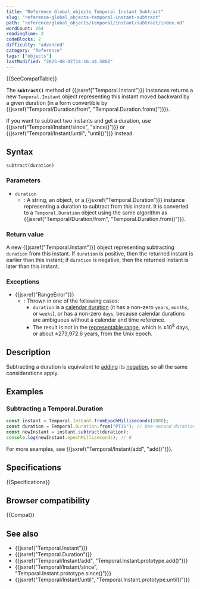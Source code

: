 ```yaml
---
title: "Reference Global_objects Temporal Instant Subtract"
slug: "reference-global_objects-temporal-instant-subtract"
path: "reference/global_objects/temporal/instant/subtract/index.md"
wordCount: 264
readingTime: 2
codeBlocks: 2
difficulty: "advanced"
category: "Reference"
tags: ["objects"]
lastModified: "2025-08-02T14:16:44.580Z"
---
```



{{SeeCompatTable}}

The **`subtract()`** method of {{jsxref("Temporal.Instant")}} instances returns a new `Temporal.Instant` object representing this instant moved backward by a given duration (in a form convertible by {{jsxref("Temporal/Duration/from", "Temporal.Duration.from()")}}).

If you want to subtract two instants and get a duration, use {{jsxref("Temporal/Instant/since", "since()")}} or {{jsxref("Temporal/Instant/until", "until()")}} instead.

## Syntax

```js-nolint
subtract(duration)
```

### Parameters

- `duration`
  - : A string, an object, or a {{jsxref("Temporal.Duration")}} instance representing a duration to subtract from this instant. It is converted to a `Temporal.Duration` object using the same algorithm as {{jsxref("Temporal/Duration/from", "Temporal.Duration.from()")}}.

### Return value

A new {{jsxref("Temporal.Instant")}} object representing subtracting `duration` from this instant. If `duration` is positive, then the returned instant is earlier than this instant; if `duration` is negative, then the returned instant is later than this instant.

### Exceptions

- {{jsxref("RangeError")}}
  - : Thrown in one of the following cases:
    - `duration` is a [calendar duration](/en-US/docs/Web/JavaScript/Reference/Global_Objects/Temporal/Duration#calendar_durations) (it has a non-zero `years`, `months`, or `weeks`), or has a non-zero `days`, because calendar durations are ambiguous without a calendar and time reference.
    - The result is not in the [representable range](/en-US/docs/Web/JavaScript/Reference/Global_Objects/Temporal#representable_dates), which is ±10<sup>8</sup> days, or about ±273,972.6 years, from the Unix epoch.

## Description

Subtracting a duration is equivalent to [adding](/en-US/docs/Web/JavaScript/Reference/Global_Objects/Temporal/Instant/add) its [negation](/en-US/docs/Web/JavaScript/Reference/Global_Objects/Temporal/Duration/negated), so all the same considerations apply.

## Examples

### Subtracting a Temporal.Duration

```js
const instant = Temporal.Instant.fromEpochMilliseconds(1000);
const duration = Temporal.Duration.from("PT1S"); // One-second duration
const newInstant = instant.subtract(duration);
console.log(newInstant.epochMilliseconds); // 0
```

For more examples, see {{jsxref("Temporal/Instant/add", "add()")}}.

## Specifications

{{Specifications}}

## Browser compatibility

{{Compat}}

## See also

- {{jsxref("Temporal.Instant")}}
- {{jsxref("Temporal.Duration")}}
- {{jsxref("Temporal/Instant/add", "Temporal.Instant.prototype.add()")}}
- {{jsxref("Temporal/Instant/since", "Temporal.Instant.prototype.since()")}}
- {{jsxref("Temporal/Instant/until", "Temporal.Instant.prototype.until()")}}

